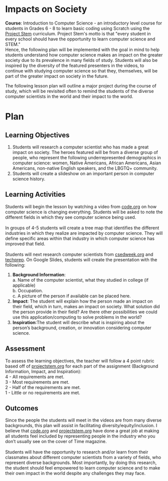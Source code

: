 # Impacts on Society

**Course**: Introduction to Computer Science - an introductory level course for students in Grades 6 - 8 to learn basic coding using Scratch using the [Project Stem](https://projectstem.org/) curriculum. Project Stem's motto is that "every student in every school should have the opportunity to learn computer science and STEM." <br>
Hence, the following plan will be implemented with the goal in mind to help students understand how computer science makes an impact on the greater society due to its prevalence in many fields of study. Students will also be inspired by the diversity of the featured presenters in the videos, to continue with studying computer science so that they, themselves, will be part of the greater impact on society in the future. <br>

The following lesson plan will outline a major project during the course of study, which will be revisited often to remind the students of the diverse computer scientists in the world and their impact to the world.

# Plan

## Learning Objectives

1. Students will research a computer scientist who has made a great impact on society. The heroes featured will be from a diverse group of people, who represent the following underrepresented demographics in computer science: women, Native Americans, African Americans, Asian Americans, non-native English speakers, and the LBGTQ+ community.<br>
2. Students will create a slideshow on an important person in computer science history.

## Learning Activities

Students will begin the lesson by watching a video from [code.org](https://code.org/) on how computer science is changing everything.
Students will be asked to note the different fields in which they see computer science being used.<br>
<br>
In groups of 4-5 students will create a tree map that identifies the different industries in which they realize are impacted by computer science.
They will define specific areas within that industry in which computer science has improved that field.<br>
<br>
Students will next research computer scientists from [csedweek.org](https://www.csedweek.org) and [techprep](https://www.youtube.com/watch?v=-xFJM3QQ3TE). 
On Google Slides, students will create the presentation with the following:<br>
1. **Background Information**: <br>
    a. Name of the computer scientist, what they studied in college (if applicable)<br>
    b. Occupation. <br>
    c. A picture of the person if available can be placed here.<br>
2. **Impact**: The student will explain how the person made an impact on their field, which in turn, makes an impact on society. What solution did the person provide in their field? Are there other possibilities we could use this application/computing to solve problems in the world?<br>
3. **Inspiration**:The student will describe what is inspiring about the person’s background, creation, or innovation considering computer science.

## Assessment

To assess the learning objectives, the teacher will follow a 4 point rubric based off of [projectstem.org](projectstem.org) for each part of the assignment (Background Information, Impact, and Inspiration):<br>
	4 - All requirements are met.<br>
	3 - Most requirements are met.<br>
	2 -  Half of the requirements are met.<br>
	1 -  Little or no requirements are met.<br>


## Outcomes

Since the people the students will meet in the videos are from many diverse backgrounds, this plan will assist in facilitating diversity/equity/inclusion. I believe that [code.org](code.org) and [projectstem.org](projectstem.org) have done a great job at making all students feel included by representing people in the industry who you don’t usually see on the cover of Time magazine. <br>
<br>
Students will have the opportunity to research and/or learn from their classmates about different computer scientists from a variety of fields, who represent diverse backgrounds. Most importantly, by doing this research, the student should feel empowered to learn computer science and to make their own impact in the world despite any challenges they may face.

